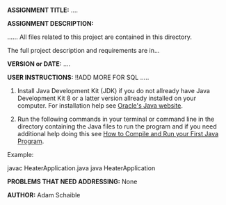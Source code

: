**ASSIGNMENT TITLE:** ....

**ASSIGNMENT DESCRIPTION:**

......
All files related to this project are contained in this directory.

The full project description and requirements are in...

**VERSION or DATE:** ....

**USER INSTRUCTIONS:** !!ADD MORE FOR SQL
.....
1) Install Java Development Kit (JDK) if you do not allready have Java Development Kit 8 or a latter version allready installed on your computer. For installation help see [Oracle's Java website](https://www.oracle.com/java/technologies/javase-downloads.html).

2) Run the following commands in your terminal or command line in the directory containing the Java files to run the program and if you need additional help doing this see [How to Compile and Run your First Java Program](https://beginnersbook.com/2013/05/first-java-program/).

Example:

javac HeaterApplication.java
java HeaterApplication

**PROBLEMS THAT NEED ADDRESSING:** None

**AUTHOR:** Adam Schaible
